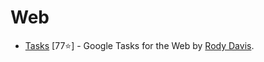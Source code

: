 # Web

- [Tasks](https://github.com/AppleEducate/tasks_clone) [77⭐] - Google Tasks for the Web by [Rody Davis](http://appleeducate.com).

